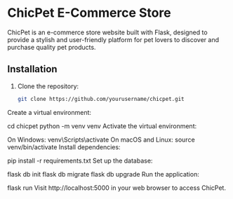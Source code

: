 # ChicPet E-Commerce Store

ChicPet is an e-commerce store website built with Flask, designed to provide a stylish and user-friendly platform for pet lovers to discover and purchase quality pet products.


## Installation

1. Clone the repository:
   ```bash
   git clone https://github.com/yourusername/chicpet.git
Create a virtual environment:

cd chicpet
python -m venv venv
Activate the virtual environment:

On Windows:
venv\Scripts\activate
On macOS and Linux:
source venv/bin/activate
Install dependencies:

pip install -r requirements.txt
Set up the database:

flask db init
flask db migrate
flask db upgrade
Run the application:

flask run
Visit http://localhost:5000 in your web browser to access ChicPet.
